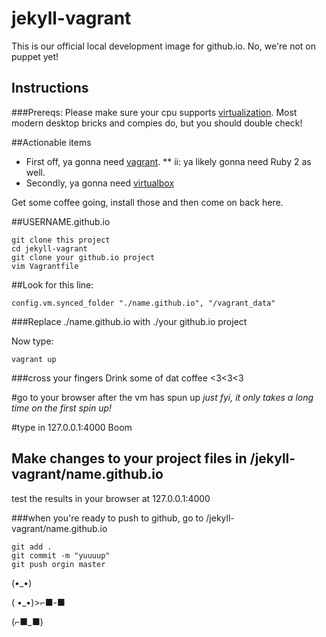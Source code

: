# jekyll-vagrant
This is our official local development image for github.io.  No, we're not on puppet yet!

## Instructions

###Prereqs:
Please make sure your cpu supports [virtualization](http://www.intel.com/support/processors/sb/cs-030729.htm).  Most modern desktop bricks and compies do, but you should double check!

##Actionable items
* First off, ya gonna need [vagrant](http://www.vagrantup.com).
** ii: ya likely gonna need Ruby 2 as well.
* Secondly, ya gonna need [virtualbox](http://wwww.virtualbox.org)

Get some coffee going, install those and then come on back here.

##USERNAME.github.io
```
git clone this project
cd jekyll-vagrant
git clone your github.io project
vim Vagrantfile
```
##Look for this line:

```
config.vm.synced_folder "./name.github.io", "/vagrant_data"

```
###Replace ./name.github.io with ./your github.io project

Now type:

```
vagrant up
```

###cross your fingers
Drink some of dat coffee <3<3<3

#go to your browser after the vm has spun up
_just fyi, it only takes a long time on the first spin up!_

#type in 127.0.0.1:4000
Boom

## Make changes to your project files in /jekyll-vagrant/name.github.io
test the results in your browser at 127.0.0.1:4000

###when you're ready to push to github, go to /jekyll-vagrant/name.github.io 
```
git add .
git commit -m "yuuuup"
git push orgin master
```

(•_•) 

( •_•)>⌐■-■ 

(⌐■_■)

